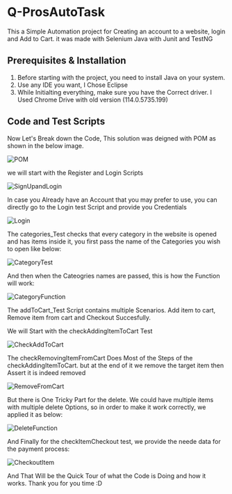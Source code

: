# Q-ProsAutoTask
This a Simple Automation project for Creating an account to a website, login and Add to Cart. it was made with Selenium Java with Junit and TestNG

## Prerequisites & Installation
1) Before starting with the project, you need to install Java on your system.
2) Use any IDE you want, I Chose Eclipse
3) While Initialting everything, make sure you have the Correct driver. I Used Chrome Drive with old version (114.0.5735.199)


## Code and Test Scripts
Now Let's Break down the Code, This solution was deigned with POM as shown in the below image.

![POM](https://github.com/TarekAshraf96/Q-ProsAutoTask/assets/44756402/489d9fbc-822e-4d69-9a1f-e01e31742475)


we will start with the Register and Login Scripts

![SignUpandLogin](https://github.com/TarekAshraf96/Q-ProsAutoTask/assets/44756402/39e982e4-f98b-4713-94b8-ef385591bc11)

In case you Already have an Account that you may prefer to use, you can directly go to the Login test Script and provide you Credentials

![Login](https://github.com/TarekAshraf96/Q-ProsAutoTask/assets/44756402/ace8f8df-c76a-4c9c-b368-f61864ca36b3)

The categories_Test checks that every category in the website is opened and has items inside it, you first pass the name of the Categories you wish to open like below:

![CategoryTest](https://github.com/TarekAshraf96/Q-ProsAutoTask/assets/44756402/5475f76f-5083-4b47-9f90-be1e8e4a9d74)

And then when the Cateogries names are passed, this is how the Function will work:

![CategoryFunction](https://github.com/TarekAshraf96/Q-ProsAutoTask/assets/44756402/ac5ede79-5a7b-4c93-8340-54c063b5f458)


The addToCart_Test Script contains multiple Scenarios. Add item to cart, Remove item from cart and Checkout Succesfully.

We will Start with the checkAddingItemToCart Test

![CheckAddToCart](https://github.com/TarekAshraf96/Q-ProsAutoTask/assets/44756402/aff10b8c-defc-4113-ace7-58ee87532d98)


The checkRemovingItemFromCart Does Most of the Steps of the checkAddingItemToCart. but at the end of it we remove the target item then Assert it is indeed removed

![RemoveFromCart](https://github.com/TarekAshraf96/Q-ProsAutoTask/assets/44756402/adaa7992-7b1f-4c0d-a00c-7188d4cf441e)

But there is One Tricky Part for the delete. We could have multiple items with multiple delete Options, so in order to make it work correctly, we applied it as below:

![DeleteFunction](https://github.com/TarekAshraf96/Q-ProsAutoTask/assets/44756402/cc5debfe-e6c5-4de1-83fe-bc3c22eb7195)



And Finally for the checkItemCheckout test, we provide the neede data for the payment process:

![CheckoutItem](https://github.com/TarekAshraf96/Q-ProsAutoTask/assets/44756402/dbf410dc-bbcc-46d0-b8a3-915b810456dd)


And That Will be the Quick Tour of what the Code is Doing and how it works. Thank you for you time :D
